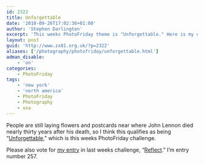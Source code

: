 ```yaml
---
id: 2322
title: Unforgettable
date: '2010-09-26T17:02:36+01:00'
author: 'Stephen Darlington'
excerpt: 'This weeks PhotoFriday theme is "Unforgettable." Here is my entry.'
layout: post
guid: 'http://www.zx81.org.uk/?p=2322'
aliases: ['/photography/photofriday/unforgettable.html']
adman_disable:
    - 'on'
categories:
    - PhotoFriday
tags:
    - 'new york'
    - 'north america'
    - PhotoFriday
    - Photography
    - usa
---
```


People are still laying flowers and postcards near where John Lennon died nearly thirty years after his death, so I think this qualifies as being “[Unforgettable](http://www.photofriday.com/archives/challenge/001018.php),” which is this weeks PhotoFriday challenge.

Please also vote for [my entry](/photography/photofriday/reflect.html) in last weeks challenge, “[Reflect](http://www.photofriday.com/linkviewer.php?id=1016).” I’m entry number 257.